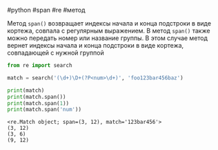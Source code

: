 #python #span #re #метод 


Метод `span()` возвращает индексы начала и конца подстроки в виде кортежа, совпала с регулярным выражением. В метод `span()` также можно передать номер или название группы. В этом случае метод вернет индексы начала и конца подстроки в виде кортежа, совпадающей с нужной группой
```python
from re import search

match = search('(\d+)\D+(?P<num>\d+)', 'foo123bar456baz')

print(match)
print(match.span())
print(match.span(1))
print(match.span('num'))
```
```
<re.Match object; span=(3, 12), match='123bar456'>
(3, 12)
(3, 6)
(9, 12)
```